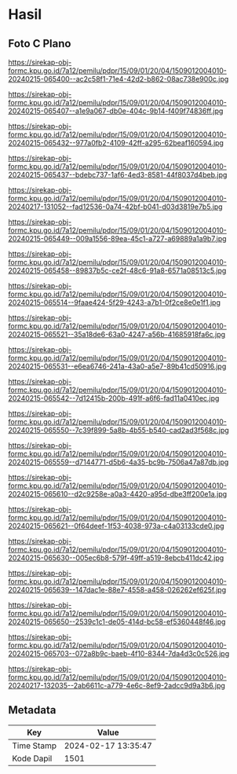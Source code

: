 # Hasil

## Foto C Plano

https://sirekap-obj-formc.kpu.go.id/7a12/pemilu/pdpr/15/09/01/20/04/1509012004010-20240215-065400--ac2c58f1-71e4-42d2-b862-08ac738e900c.jpg

https://sirekap-obj-formc.kpu.go.id/7a12/pemilu/pdpr/15/09/01/20/04/1509012004010-20240215-065407--a1e9a067-db0e-404c-9b14-f409f74836ff.jpg

https://sirekap-obj-formc.kpu.go.id/7a12/pemilu/pdpr/15/09/01/20/04/1509012004010-20240215-065432--977a0fb2-4109-42ff-a295-62beaf160594.jpg

https://sirekap-obj-formc.kpu.go.id/7a12/pemilu/pdpr/15/09/01/20/04/1509012004010-20240215-065437--bdebc737-1af6-4ed3-8581-44f8037d4beb.jpg

https://sirekap-obj-formc.kpu.go.id/7a12/pemilu/pdpr/15/09/01/20/04/1509012004010-20240217-131052--fad12536-0a74-42bf-b041-d03d3819e7b5.jpg

https://sirekap-obj-formc.kpu.go.id/7a12/pemilu/pdpr/15/09/01/20/04/1509012004010-20240215-065449--009a1556-89ea-45c1-a727-a69889a1a9b7.jpg

https://sirekap-obj-formc.kpu.go.id/7a12/pemilu/pdpr/15/09/01/20/04/1509012004010-20240215-065458--89837b5c-ce2f-48c6-91a8-6571a08513c5.jpg

https://sirekap-obj-formc.kpu.go.id/7a12/pemilu/pdpr/15/09/01/20/04/1509012004010-20240215-065514--9faae424-5f29-4243-a7b1-0f2ce8e0e1f1.jpg

https://sirekap-obj-formc.kpu.go.id/7a12/pemilu/pdpr/15/09/01/20/04/1509012004010-20240215-065521--35a18de6-63a0-4247-a56b-41685918fa6c.jpg

https://sirekap-obj-formc.kpu.go.id/7a12/pemilu/pdpr/15/09/01/20/04/1509012004010-20240215-065531--e6ea6746-241a-43a0-a5e7-89b41cd50916.jpg

https://sirekap-obj-formc.kpu.go.id/7a12/pemilu/pdpr/15/09/01/20/04/1509012004010-20240215-065542--7d12415b-200b-491f-a6f6-fad11a0410ec.jpg

https://sirekap-obj-formc.kpu.go.id/7a12/pemilu/pdpr/15/09/01/20/04/1509012004010-20240215-065550--7c39f899-5a8b-4b55-b540-cad2ad3f568c.jpg

https://sirekap-obj-formc.kpu.go.id/7a12/pemilu/pdpr/15/09/01/20/04/1509012004010-20240215-065559--d7144771-d5b6-4a35-bc9b-7506a47a87db.jpg

https://sirekap-obj-formc.kpu.go.id/7a12/pemilu/pdpr/15/09/01/20/04/1509012004010-20240215-065610--d2c9258e-a0a3-4420-a95d-dbe3ff200e1a.jpg

https://sirekap-obj-formc.kpu.go.id/7a12/pemilu/pdpr/15/09/01/20/04/1509012004010-20240215-065621--0f64deef-1f53-4038-973a-c4a03133cde0.jpg

https://sirekap-obj-formc.kpu.go.id/7a12/pemilu/pdpr/15/09/01/20/04/1509012004010-20240215-065630--005ec6b8-579f-49ff-a519-8ebcb411dc42.jpg

https://sirekap-obj-formc.kpu.go.id/7a12/pemilu/pdpr/15/09/01/20/04/1509012004010-20240215-065639--147dac1e-88e7-4558-a458-026262ef625f.jpg

https://sirekap-obj-formc.kpu.go.id/7a12/pemilu/pdpr/15/09/01/20/04/1509012004010-20240215-065650--2539c1c1-de05-414d-bc58-ef5360448f46.jpg

https://sirekap-obj-formc.kpu.go.id/7a12/pemilu/pdpr/15/09/01/20/04/1509012004010-20240215-065703--072a8b9c-baeb-4f10-8344-7da4d3c0c526.jpg

https://sirekap-obj-formc.kpu.go.id/7a12/pemilu/pdpr/15/09/01/20/04/1509012004010-20240217-132035--2ab6611c-a779-4e6c-8ef9-2adcc9d9a3b6.jpg


## Metadata

| Key        | Value               |
| ---------- | ------------------- |
| Time Stamp | 2024-02-17 13:35:47 |
| Kode Dapil | 1501                |



